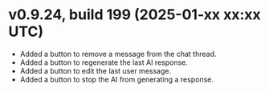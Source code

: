 # v0.9.24, build 199 (2025-01-xx xx:xx UTC)
- Added a button to remove a message from the chat thread.
- Added a button to regenerate the last AI response.
- Added a button to edit the last user message.
- Added a button to stop the AI from generating a response.
